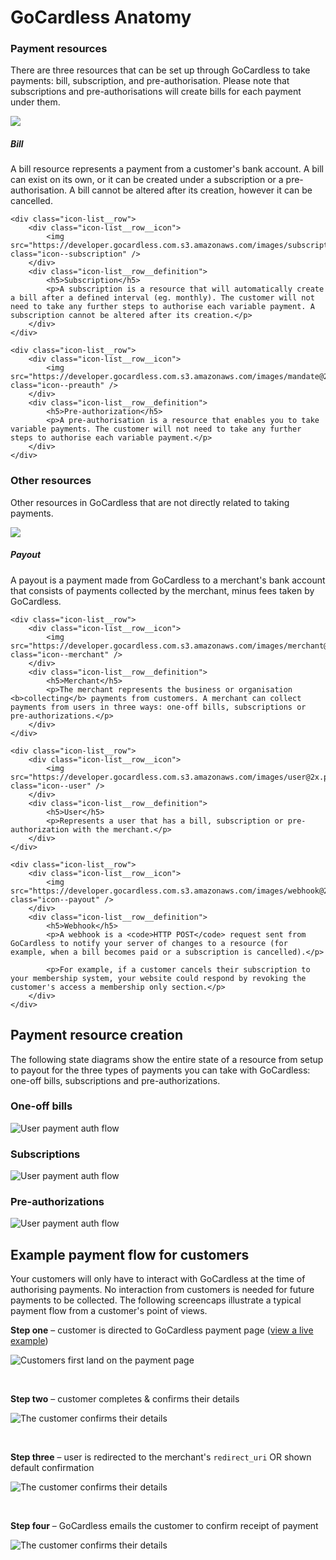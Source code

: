 # GoCardless Anatomy

### Payment resources
There are three resources that can be set up through GoCardless to take payments: bill, subscription, and pre-authorisation. Please note that subscriptions and pre-authorisations will create bills for each payment under them.

<div class="icon-list">
    <div class="icon-list__row">
        <div class="icon-list__row__icon">
            <img src="https://developer.gocardless.com.s3.amazonaws.com/images/bill@2x.png" class="icon--bill" />
        </div>
        <div class="icon-list__row__definition">
            <h5>Bill</h5>
            <p>A bill resource represents a payment from a customer's bank account. A bill can exist on its own, or it can be created under a subscription or a pre-authorisation. A bill cannot be altered after its creation, however it can be cancelled.</p>
        </div>
    </div>

    <div class="icon-list__row">
        <div class="icon-list__row__icon">
            <img src="https://developer.gocardless.com.s3.amazonaws.com/images/subscription@2x.png" class="icon--subscription" />
        </div>
        <div class="icon-list__row__definition">
            <h5>Subscription</h5>
            <p>A subscription is a resource that will automatically create a bill after a defined interval (eg. monthly). The customer will not need to take any further steps to authorise each variable payment. A subscription cannot be altered after its creation.</p>
        </div>
    </div>

    <div class="icon-list__row">
        <div class="icon-list__row__icon">
            <img src="https://developer.gocardless.com.s3.amazonaws.com/images/mandate@2x.png" class="icon--preauth" />
        </div>
        <div class="icon-list__row__definition">
            <h5>Pre-authorization</h5>
            <p>A pre-authorisation is a resource that enables you to take variable payments. The customer will not need to take any further steps to authorise each variable payment.</p>
        </div>
    </div>
</div>

### Other resources
Other resources in GoCardless that are not directly related to taking payments.

<div class="icon-list">
    <div class="icon-list__row">
        <div class="icon-list__row__icon">
            <img src="https://developer.gocardless.com.s3.amazonaws.com/images/payout@2x.png" class="icon--payout" />
        </div>
        <div class="icon-list__row__definition">
            <h5>Payout</h5>
            <p>A payout is a payment made from GoCardless to a merchant's bank account that consists of payments collected by the merchant, minus fees taken by GoCardless.</p>
        </div>
    </div>

    <div class="icon-list__row">
        <div class="icon-list__row__icon">
            <img src="https://developer.gocardless.com.s3.amazonaws.com/images/merchant@2x.png" class="icon--merchant" />
        </div>
        <div class="icon-list__row__definition">
            <h5>Merchant</h5>
            <p>The merchant represents the business or organisation <b>collecting</b> payments from customers. A merchant can collect payments from users in three ways: one-off bills, subscriptions or pre-authorizations.</p>
        </div>
    </div>

    <div class="icon-list__row">
        <div class="icon-list__row__icon">
            <img src="https://developer.gocardless.com.s3.amazonaws.com/images/user@2x.png" class="icon--user" />
        </div>
        <div class="icon-list__row__definition">
            <h5>User</h5>
            <p>Represents a user that has a bill, subscription or pre-authorization with the merchant.</p>
        </div>
    </div>

    <div class="icon-list__row">
        <div class="icon-list__row__icon">
            <img src="https://developer.gocardless.com.s3.amazonaws.com/images/webhook@2x.png" class="icon--payout" />
        </div>
        <div class="icon-list__row__definition">
            <h5>Webhook</h5>
            <p>A webhook is a <code>HTTP POST</code> request sent from GoCardless to notify your server of changes to a resource (for example, when a bill becomes paid or a subscription is cancelled).</p>

            <p>For example, if a customer cancels their subscription to your membership system, your website could respond by revoking the customer's access a membership only section.</p>
        </div>
    </div>
</div>

## Payment resource creation

The following state diagrams show the entire state of a resource from setup to payout for the three types of payments you can take with GoCardless: one-off bills, subscriptions and pre-authorizations.

### One-off bills

![User payment auth flow](https://developer.gocardless.com.s3.amazonaws.com/images/flow-bill@2x.png)

### Subscriptions

![User payment auth flow](https://developer.gocardless.com.s3.amazonaws.com/images/flow-subscription@2x.png)

### Pre-authorizations

![User payment auth flow](https://developer.gocardless.com.s3.amazonaws.com/images/flow-preauth@2x.png)

## Example payment flow for customers

Your customers will only have to interact with GoCardless at the time of authorising payments. No interaction from customers is needed for future payments to be collected. The following screencaps illustrate a typical payment flow from a customer's point of views.

**Step one** – customer is directed to GoCardless payment page ([view a live example](https://example.gocardless.com))

![Customers first land on the payment page](https://developer.gocardless.com.s3.amazonaws.com/images/user-flow-1.png)

<br>

**Step two** – customer completes & confirms their details

![The customer confirms their details](https://developer.gocardless.com.s3.amazonaws.com/images/user-flow-2.png)

<br>

**Step three** – user is redirected to the merchant's `redirect_uri` OR shown default confirmation

![The customer confirms their details](https://developer.gocardless.com.s3.amazonaws.com/images/user-flow-4.png)

<br>

**Step four** – GoCardless emails the customer to confirm receipt of payment

![The customer confirms their details](https://developer.gocardless.com.s3.amazonaws.com/images/user-flow-3.png)

